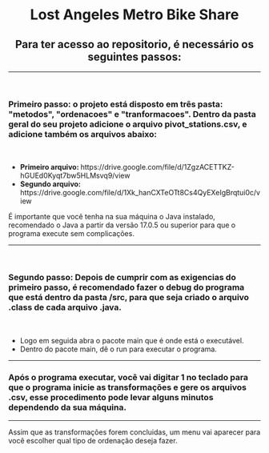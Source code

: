 <h1 align="center">Lost Angeles Metro Bike Share
</h1>


<h2 align="center"><strong>Para ter acesso ao repositorio, é necessário os seguintes passos: </strong></h2>
<hr>
<br>
<h3><strong>Primeiro passo:</strong> o projeto está disposto em três pasta: "metodos", "ordenacoes" e "tranformacoes". 
  Dentro da pasta geral do seu projeto adicione o arquivo pivot_stations.csv, e adicione também os arquivos abaixo: </h3>
<br>
<ul>
<li><strong>Primeiro arquivo: </strong>https://drive.google.com/file/d/1ZgzACETTKZ-hGUEd0Kyqt7bw5HLMsvq9/view</li>
<li><strong>Segundo arquivo: </strong>https://drive.google.com/file/d/1Xk_hanCXTeOTt8Cs4QyEXeIgBrqtui0c/view</li>
</ul>
<p>É importante que você tenha na sua máquina o Java instalado, recomendado o Java a partir da versão 17.0.5 ou superior para que o programa execute sem complicações.</p>
<hr>
<br>
<h3><strong>Segundo passo:</strong> Depois de cumprir com as exigencias do primeiro passo, é recomendado fazer o debug do programa que está dentro da pasta /src, para que seja criado o arquivo .class de cada arquivo .java.</h3>
<br>
<ul>
<li>Logo em seguida abra o pacote main que é onde está o executável.
<li>Dentro do pacote main, dê o run para executar o programa.
</ul>
<hr>

<h3>Após o programa executar, você vai digitar 1 no teclado para que o programa inicie as transformações e gere os arquivos .csv, esse procedimento pode levar alguns minutos dependendo da sua máquina.</h3>
<hr>
Assim que as transformações forem concluidas, um menu vai aparecer para você escolher qual tipo de ordenação deseja fazer.
